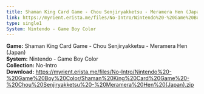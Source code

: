 ```yaml
---
title: Shaman King Card Game - Chou Senjiryakketsu - Meramera Hen (Japan)
link: https://myrient.erista.me/files/No-Intro/Nintendo%20-%20Game%20Boy%20Color/Shaman%20King%20Card%20Game%20-%20Chou%20Senjiryakketsu%20-%20Meramera%20Hen%20(Japan).zip
type: single1
System: Nintendo - Game Boy Color
---
```

<b>Game:</b> Shaman King Card Game - Chou Senjiryakketsu - Meramera Hen (Japan)<br>
<b>System:</b> Nintendo - Game Boy Color<br>
<b>Collection:</b> No-Intro<br>
<b>Download:</b> https://myrient.erista.me/files/No-Intro/Nintendo%20-%20Game%20Boy%20Color/Shaman%20King%20Card%20Game%20-%20Chou%20Senjiryakketsu%20-%20Meramera%20Hen%20(Japan).zip